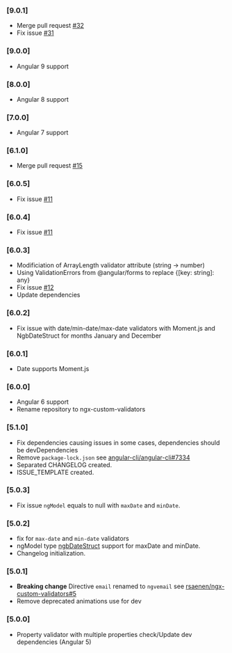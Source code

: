 ### [9.0.1]
- Merge pull request [#32](https://github.com/rsaenen/ngx-custom-validators/pull/32)
- Fix issue [#31](https://github.com/rsaenen/ngx-custom-validators/issues/31)
### [9.0.0]
- Angular 9 support
### [8.0.0]
- Angular 8 support
### [7.0.0]
- Angular 7 support
### [6.1.0]
- Merge pull request [#15](https://github.com/rsaenen/ngx-custom-validators/pull/15)
### [6.0.5]
- Fix issue [#11](https://github.com/rsaenen/ngx-custom-validators/issues/11)
### [6.0.4]
- Fix issue [#11](https://github.com/rsaenen/ngx-custom-validators/issues/11)
### [6.0.3]
- Modificiation of ArrayLength validator attribute (string -> number)
- Using ValidationErrors from @angular/forms to replace {[key: string]: any}
- Fix issue [#12](https://github.com/rsaenen/ngx-custom-validators/issues/12)
- Update dependencies
### [6.0.2]
- Fix issue with date/min-date/max-date validators with Moment.js and NgbDateStruct for months January and December
### [6.0.1]
- Date supports Moment.js
### [6.0.0]
- Angular 6 support
- Rename repository to ngx-custom-validators
### [5.1.0]
- Fix dependencies causing issues in some cases, dependencies should be devDependencies
- Remove `package-lock.json` see [angular-cli/angular-cli#7334](https://github.com/angular/angular-cli/issues/7334)
- Separated CHANGELOG created. 
- ISSUE_TEMPLATE created. 
### [5.0.3]
- Fix issue `ngModel` equals to null with `maxDate` and `minDate`.
### [5.0.2]
- fix for `max-date` and `min-date` validators
- ngModel type [ngbDateStruct](https://github.com/ng-bootstrap/ng-bootstrap/blob/master/src/datepicker/ngb-date-struct.ts) support for maxDate and minDate.
- Changelog initialization. 
### [5.0.1]
- **Breaking change** Directive `email` renamed to `ngvemail` see [rsaenen/ngx-custom-validators#5](https://github.com/rsaenen/ngx-custom-validators/issues/5)
- Remove deprecated animations use for dev 
### [5.0.0]
- Property validator with multiple properties check/Update dev dependencies (Angular 5)
